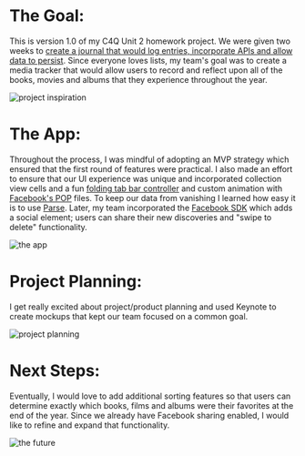 # The Goal: 

This is version 1.0 of my C4Q Unit 2 homework project. We were given two weeks to [create a journal that would log entries, incorporate APIs and allow data to persist](https://github.com/accesscode-2-2/unit-2-final-project). Since everyone loves lists, my team's goal was to create a media tracker that would allow users to record and reflect upon all of the books, movies and albums that they experience throughout the year. 

![project inspiration](https://cloud.githubusercontent.com/assets/12483412/10742773/48a9f55a-7c05-11e5-8a7c-003494c9cb22.png)

# The App: 

Throughout the process, I was mindful of adopting an MVP strategy which ensured that the first round of features were practical. I also made an effort to ensure that our UI experience was unique and incorporated collection view cells 
and a fun [folding tab bar controller](https://github.com/Yalantis/FoldingTabBar.iOS) and custom animation with 
[Facebook's POP](https://github.com/facebook/pop) files. To keep our data from vanishing I learned how easy it is to 
use [Parse](https://github.com/ParsePlatform/Parse-SDK-iOS-OSX). Later, my team incorporated the [Facebook SDK](https://github.com/facebook/facebook-ios-sdk) which adds a social element; users can share their new discoveries and "swipe to delete" functionality. 

![the app](https://cloud.githubusercontent.com/assets/12483412/10743260/523336a6-7c08-11e5-9b4b-dd312d2de2b3.png)

# Project Planning: 
I get really excited about project/product planning and used Keynote to create mockups that kept our team focused on a common goal.

![project planning](https://cloud.githubusercontent.com/assets/12483412/10743288/8833d5da-7c08-11e5-9ecc-f4ab078e0012.png)

# Next Steps: 

Eventually, I would love to add additional sorting features so that users can determine exactly which books, films and albums were their favorites at the end of the year. Since we already have Facebook sharing enabled, I would like to refine and expand that functionality. 

![the future](https://cloud.githubusercontent.com/assets/12483412/10743617/92043d0a-7c0a-11e5-8a4c-280a7164929b.png)
 

